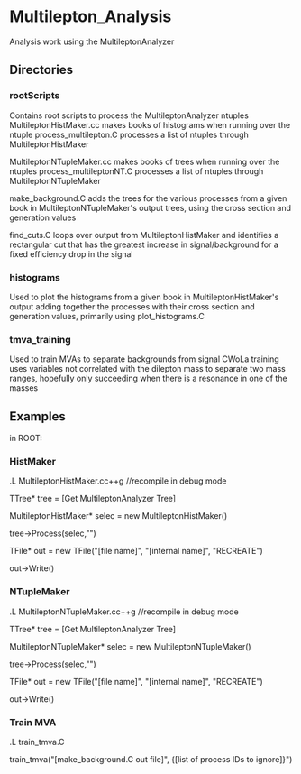 # Multilepton_Analysis
Analysis work using the MultileptonAnalyzer

## Directories
### rootScripts
Contains root scripts to process the MultileptonAnalyzer ntuples
MultileptonHistMaker.cc makes books of histograms when running over the ntuple
process_multilepton.C processes a list of ntuples through MultileptonHistMaker

MultileptonNTupleMaker.cc makes books of trees when running over the ntuples
process_multileptonNT.C processes a list of ntuples through MultileptonNTupleMaker

make_background.C adds the trees for the various processes from a given book in
MultileptonNTupleMaker's output trees, using the cross section and generation values

find_cuts.C loops over output from MultileptonHistMaker and identifies a rectangular
cut that has the greatest increase in signal/background for a fixed efficiency drop
in the signal

### histograms
Used to plot the histograms from a given book in MultileptonHistMaker's output
adding together the processes with their cross section and generation values, primarily
using plot_histograms.C

### tmva_training
Used to train MVAs to separate backgrounds from signal
CWoLa training uses variables not correlated with the dilepton mass to separate two mass ranges,
hopefully only succeeding when there is a resonance in one of the masses

## Examples

in ROOT:
### HistMaker

.L MultileptonHistMaker.cc++g //recompile in debug mode

TTree* tree = [Get MultileptonAnalyzer Tree]

MultileptonHistMaker* selec = new MultileptonHistMaker()

tree->Process(selec,"")

TFile* out = new TFile("[file name]", "[internal name]", "RECREATE")

out->Write()
  

### NTupleMaker

.L MultileptonNTupleMaker.cc++g //recompile in debug mode

TTree* tree = [Get MultileptonAnalyzer Tree]

MultileptonNTupleMaker* selec = new MultileptonNTupleMaker()

tree->Process(selec,"")

TFile* out = new TFile("[file name]", "[internal name]", "RECREATE")

out->Write()
  
### Train MVA

.L train_tmva.C

train_tmva("[make_background.C out file]", {[list of process IDs to ignore]}")
 

